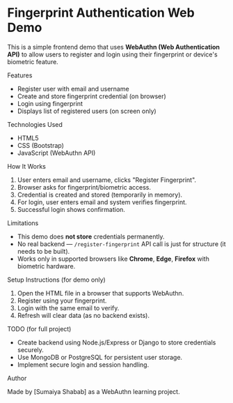 # Fingerprint Authentication Web Demo

This is a simple frontend demo that uses **WebAuthn (Web Authentication API)** to allow users to register and login using their fingerprint or device's biometric feature.

 Features

- Register user with email and username
- Create and store fingerprint credential (on browser)
- Login using fingerprint
- Displays list of registered users (on screen only)

Technologies Used

- HTML5
- CSS (Bootstrap)
- JavaScript (WebAuthn API)

 How It Works

1. User enters email and username, clicks "Register Fingerprint".
2. Browser asks for fingerprint/biometric access.
3. Credential is created and stored (temporarily in memory).
4. For login, user enters email and system verifies fingerprint.
5. Successful login shows confirmation.

 Limitations

- This demo does **not store** credentials permanently.
- No real backend — `/register-fingerprint` API call is just for structure (it needs to be built).
- Works only in supported browsers like **Chrome**, **Edge**, **Firefox** with biometric hardware.

 Setup Instructions (for demo only)

1. Open the HTML file in a browser that supports WebAuthn.
2. Register using your fingerprint.
3. Login with the same email to verify.
4. Refresh will clear data (as no backend exists).

 TODO (for full project)

- Create backend using Node.js/Express or Django to store credentials securely.
- Use MongoDB or PostgreSQL for persistent user storage.
- Implement secure login and session handling.

 Author

Made by [Sumaiya Shabab] as a WebAuthn learning project.


